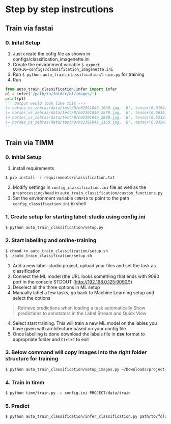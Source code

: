 # Step by step instrcutions

## Train via fastai
### 0. Inital Setup
1. Just create the cofig file as shown in configs/classification_imagenette.ini
2. Create the environment variable `$ export CONFIG=configs/classification_imagenette.ini`
3. Run `$ python auto_train_classification/train.py` for training
4. Run
```python
from auto_train_classification.infer import infer
p1 = infer('/path/to/folder/of/images/')
print(p1)
''' Output would look like this --> 
(» horses_vs_zebras/data/test/B/n02391049_1060.jpg, 'B', tensor(0.9194)),
(» horses_vs_zebras/data/test/B/n02391049_2870.jpg, 'B', tensor(0.5616)),
(» horses_vs_zebras/data/test/B/n02391049_2890.jpg, 'B', tensor(0.5312)),
(» horses_vs_zebras/data/test/B/n02391049_1150.jpg, 'B', tensor(0.9354))]
'''
```

## Train via TIMM
### 0. Initial Setup

1. install requirements
```bash
$ pip install -r requirements/classification.txt
```
2.  Modify settings in `config_classification.ini` file as well as the `preprocessing/head` in `auto_train_classification/custom_functions.py`
3. Set the environment variable `CONFIG` to point to the path `config_classification.ini` in shell

### 1. Create setup for starting label-studio using config.ini
```bash
$ python auto_train_classification/setup.py
```

### 2. Start labelling and online-training
```bash
$ chmod +x auto_train_classification/setup.sh
$ ./auto_train_classification/setup.sh 
```
1. Add a new label-studio project, upload your files and set the task as classification
2. Connect the ML model (the URL looks something that ends with 9090 port in the console STDOUT (http://192.168.0.125:9090/))
3. Deselect all the three options in ML setup
3. Manually label a few tasks, go back to Machine Learning setup and select the options
> Retrieve predictions when loading a task automatically
> Show predictions to annotators in the Label Stream and Quick View
4. Select start training. This will train a new ML model on the lables you have given with architecture based on your config file.
5. Once labelling is done download the labels file in **csv** format to appropriate folder and `Ctrl+C` to exit

### 3. Below command will copy images into the right folder structure for training
```bash
$ python auto_train_classification/setup_images.py ~/Downloads/project-label-studio-dump.csv
```

### 4. Train in timm
```bash
$ python timm/train.py -c config.ini PROJECT/data/train
```

### 5. Predict
```bash
$ python auto_train_classification/infer_classification.py path/to/folder/of/images
```
